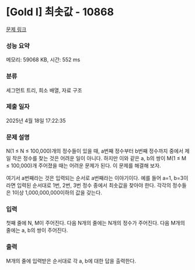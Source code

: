 # [Gold I] 최솟값 - 10868 

[문제 링크](https://www.acmicpc.net/problem/10868) 

### 성능 요약

메모리: 59068 KB, 시간: 552 ms

### 분류

세그먼트 트리, 희소 배열, 자료 구조

### 제출 일자

2025년 4월 18일 17:22:35

### 문제 설명

<p>N(1 ≤ N ≤ 100,000)개의 정수들이 있을 때, a번째 정수부터 b번째 정수까지 중에서 제일 작은 정수를 찾는 것은 어려운 일이 아니다. 하지만 이와 같은 a, b의 쌍이 M(1 ≤ M ≤ 100,000)개 주어졌을 때는 어려운 문제가 된다. 이 문제를 해결해 보자.</p>

<p>여기서 a번째라는 것은 입력되는 순서로 a번째라는 이야기이다. 예를 들어 a=1, b=3이라면 입력된 순서대로 1번, 2번, 3번 정수 중에서 최솟값을 찾아야 한다. 각각의 정수들은 1이상 1,000,000,000이하의 값을 갖는다.</p>

### 입력 

 <p>첫째 줄에 N, M이 주어진다. 다음 N개의 줄에는 N개의 정수가 주어진다. 다음 M개의 줄에는 a, b의 쌍이 주어진다.</p>

### 출력 

 <p>M개의 줄에 입력받은 순서대로 각 a, b에 대한 답을 출력한다.</p>

